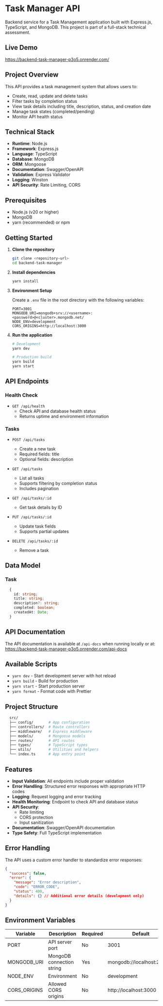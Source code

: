 # Task Manager API

Backend service for a Task Management application built with Express.js, TypeScript, and MongoDB. This project is part of a full-stack technical assessment.

## Live Demo

https://backend-task-manager-p3o5.onrender.com/

## Project Overview

This API provides a task management system that allows users to:

- Create, read, update and delete tasks
- Filter tasks by completion status
- View task details including title, description, status, and creation date
- Manage task states (completed/pending)
- Monitor API health status

## Technical Stack

- **Runtime**: Node.js
- **Framework**: Express.js
- **Language**: TypeScript
- **Database**: MongoDB
- **ORM**: Mongoose
- **Documentation**: Swagger/OpenAPI
- **Validation**: Express Validator
- **Logging**: Winston
- **API Security**: Rate Limiting, CORS

## Prerequisites

- Node.js (v20 or higher)
- MongoDB
- yarn (recommended) or npm

## Getting Started

1. **Clone the repository**

   ```bash
   git clone <repository-url>
   cd backend-task-manager
   ```

2. **Install dependencies**

   ```bash
   yarn install
   ```

3. **Environment Setup**

   Create a `.env` file in the root directory with the following variables:

   ```env
   PORT=3001
   MONGODB_URI=mongodb+srv://<username>:<password>@<cluster>.mongodb.net/
   NODE_ENV=development
   CORS_ORIGINS=http://localhost:3000
   ```

4. **Run the application**

   ```bash
   # Development
   yarn dev

   # Production build
   yarn build
   yarn start
   ```

## API Endpoints

### Health Check

- `GET /api/health`
  - Check API and database health status
  - Returns uptime and environment information

### Tasks

- `POST /api/tasks`

  - Create a new task
  - Required fields: title
  - Optional fields: description

- `GET /api/tasks`

  - List all tasks
  - Supports filtering by completion status
  - Includes pagination

- `GET /api/tasks/:id`

  - Get task details by ID

- `PUT /api/tasks/:id`

  - Update task fields
  - Supports partial updates

- `DELETE /api/tasks/:id`
  - Remove a task

## Data Model

### Task

```typescript
  {
    id: string;
    title: string;
    description?: string;
    completed: boolean;
    createdAt: Date;
  }
```

## API Documentation

The API documentation is available at `/api-docs` when running locally or at:
https://backend-task-manager-p3o5.onrender.com/api-docs

## Available Scripts

- `yarn dev` - Start development server with hot reload
- `yarn build` - Build for production
- `yarn start` - Start production server
- `yarn format` - Format code with Prettier

## Project Structure

```bash
  src/
  ├── config/       # App configuration
  ├── controllers/  # Route controllers
  ├── middleware/   # Express middleware
  ├── models/       # Mongoose models
  ├── routes/       # API routes
  ├── types/        # TypeScript types
  ├── utils/        # Utilities and helpers
  └── index.ts      # App entry point
```

## Features

- **Input Validation**: All endpoints include proper validation
- **Error Handling**: Structured error responses with appropriate HTTP codes
- **Logging**: Request logging and error tracking
- **Health Monitoring**: Endpoint to check API and database status
- **API Security**:
  - Rate limiting
  - CORS protection
  - Input sanitization
- **Documentation**: Swagger/OpenAPI documentation
- **Type Safety**: Full TypeScript implementation

## Error Handling

The API uses a custom error handler to standardize error responses:

```json
{
  "success": false,
  "error": {
    "message": "Error description",
    "code": "ERROR_CODE",
    "status": 400,
    "details": {} // Additional error details (development only)
  }
}
```

## Environment Variables

| Variable     | Description               | Required | Default                    |
| ------------ | ------------------------- | -------- | -------------------------- |
| PORT         | API server port           | No       | 3001                       |
| MONGODB_URI  | MongoDB connection string | Yes      | mongodb://localhost:27017/ |
| NODE_ENV     | Environment               | No       | development                |
| CORS_ORIGINS | Allowed CORS origins      | No       | http://localhost:3000      |
